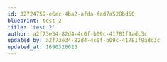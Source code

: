 ```yaml
---
id: 32724759-e6ec-4ba2-afda-fad7a528bd50
blueprint: test_2
title: 'test 2'
author: a2f73e34-82d4-4c0f-b09c-41781f9adc3c
updated_by: a2f73e34-82d4-4c0f-b09c-41781f9adc3c
updated_at: 1690326623
---
```

